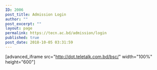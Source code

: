```yaml
---
ID: 2006
post_title: Admission Login
author: ""
post_excerpt: ""
layout: page
permalink: https://tecn.ac.bd/admission/login
published: true
post_date: 2018-10-05 03:31:59
---
```

[advanced_iframe src="http://dot.teletalk.com.bd/bsc/" width="100%" height="600"]